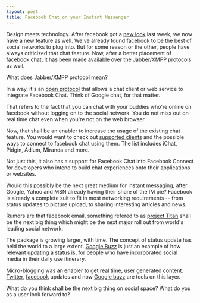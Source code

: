 ```yaml
---
layout: post
title: Facebook Chat on your Instant Messenger
---
```


Design meets technology. After facebook got a <a href="http://blog.facebook.com/blog.php?post=287459122130">new look</a> last week, we now have a new feature as well. We've already found facebook to be the best of social networks to plug into. But for some reason or the other, people have always criticized that chat feature. Now, after a better placement of facebook chat, it has been made <a href="http://blog.facebook.com/blog.php?post=297991732130">available</a> over the Jabber/XMPP protocols as well.

What does Jabber/XMPP protocol mean?

In a way, it's an <a href="http://en.wikipedia.org/wiki/Extensible_Messaging_and_Presence_Protocol">open protocol</a> that allows a chat client or web service to integrate Facebook Chat. Think of Google chat, for that matter.</blockquote>

That refers to the fact that you can chat with your buddies who're online on facebook without logging on to the social network. You do not miss out on real time chat even when you're not on the web browser. 

Now, that shall be an enabler to increase the usage of the existing chat feature. You would want to check out <a href="http://www.facebook.com/sitetour/chat.php">supported clients</a> and the possible ways to connect to facebook chat using them. The list includes iChat, Pidgin, Adium, Miranda and more.

Not just this, it also has a support for Facebook Chat into Facebook Connect for developers who intend to build chat experiences onto their applications or websites.

Would this possibly be the next great medium for instant messaging, after Google, Yahoo and MSN already having their share of the IM pie? Facebook is already a complete suit to fit in most networking requirements -- from status updates to picture upload, to sharing interesting articles and news.

Rumors are that facebook email, something refered to as <a href="http://techcrunch.com/2010/02/05/facebooks-project-titan-a-full-featured-webmail-product/">project Titan</a> shall be the next big thing which might be the next major roll out from world's leading social network. 

The package is growing larger, with time. The concept of status update has held the world to a large extent. <a href="http://www.google.com/buzz">Google Buzz</a> is just an example of how relevant updating a status is, for people who have incorporated social media in their daily use itinerary. 

Micro-blogging was an enabler to get real time, user generated content. <a href="http://twitter.com">Twitter</a>, <a href="http://facebook.com">facebook</a> updates and now <a href="http://google.com/buzz">Google buzz</a> are tools on this layer. 

What do you think shall be the next big thing on social space? What do you as a user look forward to?
